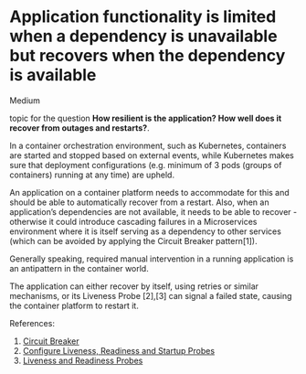 # Application functionality is limited when a dependency is unavailable but recovers when the dependency is available

<div class="risk-rounded-box medium">Medium</div>

topic for the question **How resilient is the application? How well does it recover from outages and restarts?**.

In a container orchestration environment, such as Kubernetes, containers are started
and stopped based on external events, while Kubernetes makes sure that deployment
configurations (e.g. minimum of 3 pods (groups of containers) running at any time)
are upheld.

An application on a container platform needs to accommodate for this and should
be able to automatically recover from a restart. Also, when an application’s
dependencies are not available, it needs to be able to recover - otherwise
it could introduce cascading failures in a Microservices environment where it is
itself serving as a dependency to other services (which can be avoided by applying the Circuit Breaker pattern[1]).

Generally speaking, required manual intervention in a running application
is an antipattern in the container world.

The application can either recover by itself, using retries or similar mechanisms,
or its Liveness Probe [2],[3] can signal a failed state, causing the container
platform to restart it.

References:
1. [Circuit Breaker](https://martinfowler.com/bliki/CircuitBreaker.html)
2. [Configure Liveness, Readiness and Startup Probes](https://kubernetes.io/docs/tasks/configure-pod-container/configure-liveness-readiness-startup-probes/)
3. [Liveness and Readiness Probes](https://cloud.redhat.com/blog/liveness-and-readiness-probes)
